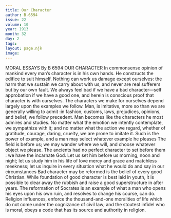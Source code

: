 ```yaml
---
title: Our Character
author: B-6594
issue: 22
volume: 10
year: 1913
month: 32
day: 2
tags:
layout: page.njk
image:
---
```

MORAL ESSAYS    By B 6594    OUR CHARACTER    In commonsense opinion of mankind every man’s character is in his own hands. He constructs the edifice to suit himself. Nothing can work us damage except ourselves: the harm that we sustain we carry about with us, and never are real sufferers but by our own fault. We always feel bad if we have a bad character—self approbation if we have a good one, and herein is conscious proof that character is with ourselves. The characters we make for ourselves depend largely upon the examples we follow. Man, is imitative, more so than we are generally willing to admit :in fashion, customs, laws, prejudices, opinions, and belief, we follow precedent. Man becomes like the characters he most admires and studies. No matter what the emotion we intently contemplate, we sympathize with it; and no matter what the action we regard, whether of gratitude, courage, daring, cruelty, we are prone to imitate it. Such is the power of example, and a man may select whatever example he pleases The field is before us; we may wander where we will, and choose whatever object we please. The ancients had no perfect character to set before them : we have the incarnate God. Let us set him before us morning, noon and night; let us study him in his life of love mercy and grace and matchless meekness; let us inquire in every situation what he would do and say in our circumstances Bad character may be reformed is the belief of every good Christian. While foundation of good character is best laid in youth, it is possible to clear away the rubbish and raise a good superstructure in after years. The reformation of Socrates is an example of what a man who opens his eyes upon his own ruin, and resolves to change his course, can do. Religion influences, enforce the thousand-and-one moralities of life which do not come under the cognizance of civil law; and the stoutest infidel who is moral, obeys a code that has its source and authority in religion. 


